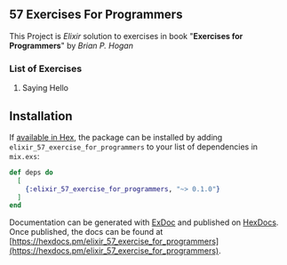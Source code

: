 ## 57 Exercises For Programmers

This Project is *Elixir* solution to exercises in book "**Exercises for Programmers**" by *Brian P. Hogan*

### List of Exercises
1. Saying Hello

## Installation

If [available in Hex](https://hex.pm/docs/publish), the package can be installed
by adding `elixir_57_exercise_for_programmers` to your list of dependencies in `mix.exs`:

```elixir
def deps do
  [
    {:elixir_57_exercise_for_programmers, "~> 0.1.0"}
  ]
end
```

Documentation can be generated with [ExDoc](https://github.com/elixir-lang/ex_doc)
and published on [HexDocs](https://hexdocs.pm). Once published, the docs can
be found at [https://hexdocs.pm/elixir_57_exercise_for_programmers](https://hexdocs.pm/elixir_57_exercise_for_programmers).

